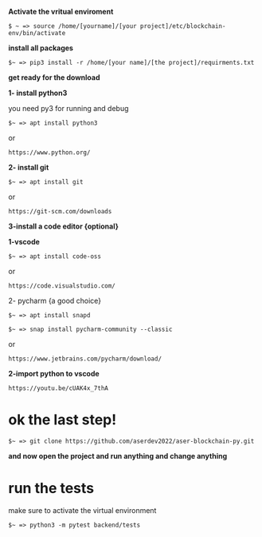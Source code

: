 **Activate the vritual enviroment**

``
$ ~ => source /home/[yourname]/[your project]/etc/blockchain-env/bin/activate
``

**install all packages**

``
$~ => pip3 install -r /home/[your name]/[the project]/requirments.txt
``

**get ready for the download**

**1- install python3**

you need py3 for running and debug

``
$~ => apt install python3
``

or


``
https://www.python.org/
``



**2- install git**

``
$~ => apt install git
``

or

``
https://git-scm.com/downloads
``

**3-install a code editor {optional}**

**1-vscode**

``
$~ => apt install code-oss
``

or

``
https://code.visualstudio.com/
``

2- pycharm {a good choice}

``
$~ => apt install snapd
``

``
$~ => snap install pycharm-community --classic
``

or

``
https://www.jetbrains.com/pycharm/download/ 
``

**2-import python to vscode**

``
https://youtu.be/cUAK4x_7thA
``

# ok the last step!

``
$~ => git clone https://github.com/aserdev2022/aser-blockchain-py.git
``

**and now open the project and run anything and change anything**

# run the tests

make sure to activate the virtual environment

``
$~ => python3 -m pytest backend/tests
``

